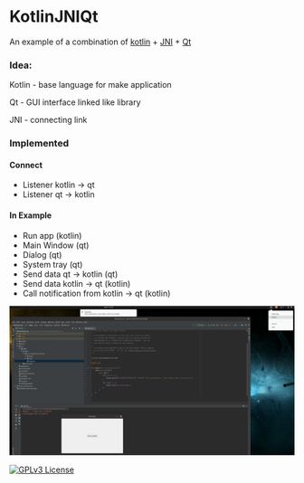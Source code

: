 KotlinJNIQt
===================

An example of a combination of [kotlin](https://kotlinlang.org/) + [JNI](https://docs.oracle.com/javase/8/docs/technotes/guides/jni/) + [Qt](https://www.qt.io/)

### Idea:
Kotlin - base language for make application

Qt - GUI interface linked like library

JNI - connecting link

### Implemented

#### Connect
- Listener kotlin -> qt
- Listener qt -> kotlin

#### In Example
- Run app (kotlin)
- Main Window (qt)
- Dialog (qt)
- System tray (qt)
- Send data qt -> kotlin (qt)
- Send data kotlin -> qt (kotlin)
- Call notification from kotlin -> qt (kotlin)

![picture](data/screenshot-27.png)

[![GPLv3 License](https://img.shields.io/badge/License-GPL%20v3-yellow.svg)](https://opensource.org/licenses/)

